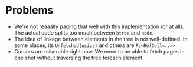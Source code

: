 # Problems
- We're not reaaally paging that well with this implementation (or at all). The actual code splits too much between `btree` and `node`.
- The idea of linkage between elements in the tree is not well-defined. In some places, its `Unfetched(usize)` and others are `Rc<RefCell<..>>`
- Cursors are miserable right now. We need to be able to fetch pages in one shot without traversing the tree foreach element.